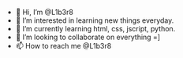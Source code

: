 - 👋 Hi, I’m @L1b3r8
- 👀 I’m interested in learning new things everyday. 
- 🌱 I’m currently learning html, css, jscript, python.
- 💞️ I’m looking to collaborate on everything =]
- 📫 How to reach me @L1b3r8

<!---
L1b3r8/L1b3r8 is a ✨ special ✨ repository because its `README.md` (this file) appears on your GitHub profile.
You can click the Preview link to take a look at your changes.
--->
